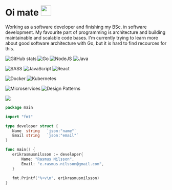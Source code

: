 # Oi mate <img width="32" src="https://media.giphy.com/media/du3J3cXyzhj75IOgvA/giphy.gif">

Working as a software developer and finishing my BSc. in software development. My favourite part of programming is architecture and building maintainable and scalable code bases. I'm currently trying to learn more about good software architecture with Go, but it is hard to find recources for this. 

<img align="left" src="https://github-readme-stats.vercel.app/api?username=erikrasmusnilsson&show_icons=true" alt="GitHub stats" /> 

<img alt="Go" src="https://img.shields.io/badge/go%20-%23323330.svg?&style=for-the-badge&logo=go&logoColor=%23F7DF1E&color=282C34" /> <img alt="NodeJS" src="https://img.shields.io/badge/nodejs%20-%2343853D.svg?&style=for-the-badge&logo=nodejs&logoColor=white&color=81A26B" /> <img alt="Java" src="https://img.shields.io/badge/java-%23ED8B00.svg?&style=for-the-badge&logo=java&logoColor=white&color=C6A76F" />

<img alt="SASS" src="https://img.shields.io/badge/sass%20-%231572B6.svg?&style=for-the-badge&logo=sass&logoColor=white"/> <img alt="JavaScript" src="https://img.shields.io/badge/javascript%20-%23323330.svg?&style=for-the-badge&logo=javascript&logoColor=%23F7DF1E"/> <img alt="React" src="https://img.shields.io/badge/react.js%20-%23E34F26.svg?&style=for-the-badge&logo=react.js&logoColor=white&color=DD6D74" />

<img alt="Docker" src="https://img.shields.io/badge/docker%20-%231572B6.svg?&style=for-the-badge&logo=docker&logoColor=white" /> <img alt="Kubernetes" src="https://img.shields.io/badge/kubernetes%20-%231572B6.svg?&style=for-the-badge&logo=kubernetes&logoColor=white" />

<img alt="Microservices" src="https://img.shields.io/badge/microservice%20-%231572B6.svg?&style=for-the-badge&logoColor=white&color=DD6D74" /> <img alt="Design Patterns" src="https://img.shields.io/badge/design%20patterns%20-%231572B6.svg?&style=for-the-badge&logoColor=white&color=E3BD7A" />

 ![](https://visitor-badge.glitch.me/badge?page_id=erikrasmusnilsson.erikrasmusnilsson)
 
 ```go
 package main
 
 import "fmt"
 
 type developer struct {
    Name  string   `json:"name"`
    Email string   `json:"email"`
 }
 
 func main() {
    erikrasmusnilsson := developer{
        Name: "Rasmus Nilsson",
        Email: "e.rasmus.nilsson@gmail.com",
    }
    
    fmt.Printf("%+v\n", erikrasmusnilsson)
 }
 ```

